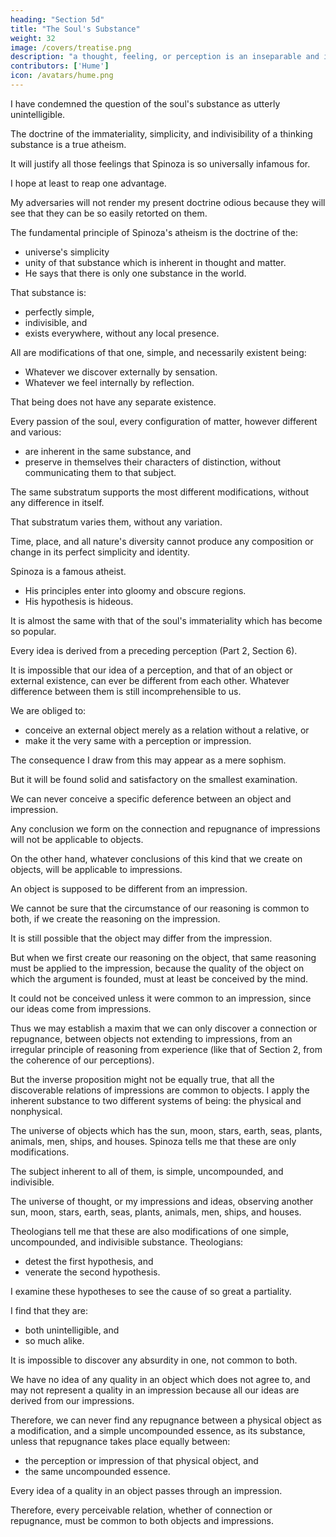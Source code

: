 ```yaml
---
heading: "Section 5d"
title: "The Soul's Substance"
weight: 32
image: /covers/treatise.png
description: "a thought, feeling, or perception is an inseparable and indivisible being."
contributors: ['Hume']
icon: /avatars/hume.png
---
```




I have condemned the question of the soul's substance as utterly unintelligible.

The doctrine of the immateriality, simplicity, and indivisibility of a thinking substance is a true atheism.

It will justify all those feelings that Spinoza is so universally infamous for.

I hope at least to reap one advantage.

My adversaries will not render my present doctrine odious because they will see that they can be so easily retorted on them.

The fundamental principle of Spinoza's atheism is the doctrine of the:
- universe's simplicity
- unity of that substance which is inherent in thought and matter.
- He says that there is only one substance in the world.

That substance is:
- perfectly simple,
- indivisible, and
- exists everywhere, without any local presence.

All are modifications of that one, simple, and necessarily existent being:
- Whatever we discover externally by sensation.
- Whatever we feel internally by reflection.

That being does not have any separate existence.

Every passion of the soul, every configuration of matter, however different and various:
- are inherent in the same substance, and
- preserve in themselves their characters of distinction, without communicating them to that subject.

The same substratum supports the most different modifications, without any difference in itself.

That substratum varies them, without any variation.

Time, place, and all nature's diversity cannot produce any composition or change in its perfect simplicity and identity.

Spinoza is a famous atheist.
- His principles enter into gloomy and obscure regions.
- His hypothesis is hideous.

It is almost the same with that of the soul's immateriality which has become so popular.

Every idea is derived from a preceding perception (Part 2, Section 6).

It is impossible that our idea of a perception, and that of an object or external existence, can ever be different from each other.
Whatever difference between them is still incomprehensible to us.

We are obliged to:
- conceive an external object merely as a relation without a relative, or
- make it the very same with a perception or impression.

The consequence I draw from this may appear as a mere sophism.

But it will be found solid and satisfactory on the smallest examination.

We can never conceive a specific deference between an object and impression.

Any conclusion we form on the connection and repugnance of impressions will not be applicable to objects.

On the other hand, whatever conclusions of this kind that we create on objects, will be applicable to impressions.

An object is supposed to be different from an impression.

We cannot be sure that the circumstance of our reasoning is common to both, if we create the reasoning on the impression.

It is still possible that the object may differ from the impression.

But when we first create our reasoning on the object, that same reasoning must be applied to the impression, because the quality of the object on which the argument is founded, must at least be conceived by the mind.

It could not be conceived unless it were common to an impression, since our ideas come from impressions.

Thus we may establish a maxim that we can only discover a connection or repugnance, between objects not extending to impressions, from an irregular principle of reasoning from experience (like that of Section 2, from the coherence of our perceptions).

But the inverse proposition might not be equally true, that all the discoverable relations of impressions are common to objects.
I apply the inherent substance to two different systems of being: the physical and nonphysical.

The universe of objects which has the sun, moon, stars, earth, seas, plants, animals, men, ships, and houses.
Spinoza tells me that these are only modifications.

The subject inherent to all of them, is simple, uncompounded, and indivisible.

The universe of thought, or my impressions and ideas, observing another sun, moon, stars, earth, seas, plants, animals, men, ships, and houses.

Theologians tell me that these are also modifications of one simple, uncompounded, and indivisible substance.
Theologians:
- detest the first hypothesis, and
- venerate the second hypothesis.

I examine these hypotheses to see the cause of so great a partiality.

I find that they are:
- both unintelligible, and
- so much alike.

It is impossible to discover any absurdity in one, not common to both.

We have no idea of any quality in an object which does not agree to, and may not represent a quality in an impression because all our ideas are derived from our impressions.

Therefore, we can never find any repugnance between a physical object as a modification, and a simple uncompounded essence, as its substance, unless that repugnance takes place equally between:
- the perception or impression of that physical object, and
- the same uncompounded essence.

Every idea of a quality in an object passes through an impression.

Therefore, every perceivable relation, whether of connection or repugnance, must be common to both objects and impressions.

